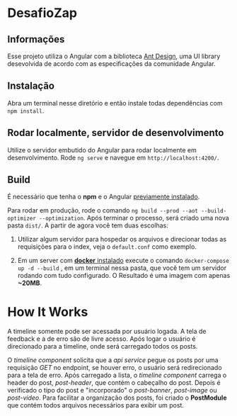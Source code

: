 # DesafioZap

## Informações

Esse projeto utiliza o Angular com a biblioteca [Ant Design](https://ng.ant.design/docs/introduce/en), uma UI library desevolvida de acordo com as especificações da comunidade Angular.

## Instalação

Abra um terminal nesse diretório e então instale todas dependências  com `npm install`.

## Rodar localmente, servidor de desenvolvimento

Utilize o servidor embutido do Angular para rodar localmente em desenvolvimento. Rode `ng serve` e navegue em `http://localhost:4200/`.

## Build

É necessário que tenha o **npm** e o Angular [previamente instalado](https://angular.io/guide/quickstart).

Para rodar em produção, rode o comando `ng build --prod --aot --build-optimizer --optimization`. Após terminar o processo, será criado uma nova pasta `dist/`. A partir de agora você tem duas escolhas:

1. Utilizar algum servidor para hospedar os arquivos e direcionar todas as requisições para o index, veja o `default.conf` como exemplo.

2. Em um server com [**docker** instalado](https://www.docker.com/get-started) execute o comando `docker-compose up -d --build` , em um terminal nessa pasta, que você tem um servidor rodando com tudo configurado. O Resultado é uma imagem com apenas **~20MB**.

# How It Works

A timeline somente pode ser acessada por usuário logada. A tela de feedback e a de erro são de livre acesso. Após logar o usuário é direcionado para a timeline, onde será carregado todos os posts.

O *timeline component* solicita que a *api service* pegue os posts por uma requisição *GET* no endpoint, se houver erro, o usuário será redirecionado para a tela de erro. Após carregado a lista, o *timeline component* carrega o header do post, *post-header*, que contém o cabeçalho do post. Depois é verificado o tipo do post e "incorporado" o *post-banner*, *post-image* ou *post-video*. Para facilitar a organização dos posts, foi criado o **PostModule** que contém todos arquivos necessários para exibir um post.